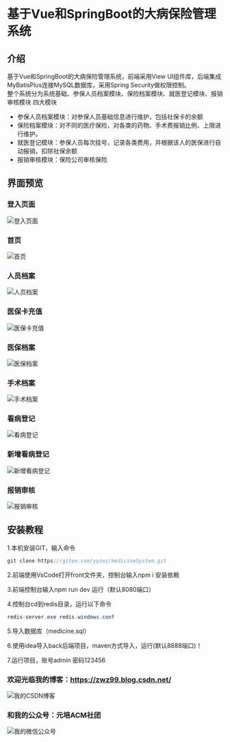 # 基于Vue和SpringBoot的大病保险管理系统

## 介绍
基于Vue和SpringBoot的大病保险管理系统，前端采用View UI组件库，后端集成MyBatisPlus连接MySQL数据库，采用Spring Security做权限控制。    
整个系统分为系统基础、参保人员档案模块、保险档案模块、就医登记模块、报销审核模块 四大模块    


- 参保人员档案模块：对参保人员基础信息进行维护，包括社保卡的余额    
- 保险档案模块：对不同的医疗保险，对各类的药物、手术费报销比例、上限进行维护。    
- 就医登记模块：参保人员每次挂号，记录各类费用，并根据该人的医保进行自动报销，扣除社保余额    
- 报销审核模块：保险公司审核保险   
    
## 界面预览  

### 登入页面      
![登入页面](https://images.gitee.com/uploads/images/2021/0614/111228_3154bd28_7525468.png "111.png")
### 首页      
![首页](https://images.gitee.com/uploads/images/2021/0614/111249_d52f1109_7525468.png "222.png")
### 人员档案      
![人员档案](https://images.gitee.com/uploads/images/2021/0614/111302_5996cc96_7525468.png "333.png")
### 医保卡充值      
![医保卡充值](https://images.gitee.com/uploads/images/2021/0614/111314_87f32f8c_7525468.png "444.png")
### 医保档案      
![医保档案](https://images.gitee.com/uploads/images/2021/0614/111330_9e62c9fa_7525468.png "555.png")
### 手术档案      
![手术档案](https://images.gitee.com/uploads/images/2021/0614/111344_17183730_7525468.png "666.png")
### 看病登记      
![看病登记](https://images.gitee.com/uploads/images/2021/0614/111359_8cfad218_7525468.png "777.png")
### 新增看病登记      
![新增看病登记](https://images.gitee.com/uploads/images/2021/0614/111412_8b00c7ee_7525468.png "888.png")
### 报销审核      
![报销审核](https://images.gitee.com/uploads/images/2021/0614/111425_315da39d_7525468.png "999.png")


## 安装教程

1.本机安装GIT，输入命令
```java
git clone https://gitee.com/yyzwz/medicineSystem.git
```
2.前端使用VsCode打开front文件夹，控制台输入npm i 安装依赖

3.前端控制台输入npm run dev 运行（默认8080端口）

4.控制台cd到redis目录，运行以下命令
```java
redis-server.exe redis.windows.conf
```
5.导入数据库（medicine.sql）

6.使用idea导入back后端项目，maven方式导入，运行(默认8888端口)！

7.运行项目，账号admin 密码123456

### 欢迎光临我的博客：https://zwz99.blog.csdn.net/   
![我的CSDN博客](https://images.gitee.com/uploads/images/2021/0604/100703_32e14138_7525468.jpeg "132246_599dbf21_7525468.jpeg")

### 和我的公众号：元培ACM社团   
![我的微信公众号](https://images.gitee.com/uploads/images/2021/0604/100801_30c6572c_7525468.jpeg "aaaaaa.jpg")
